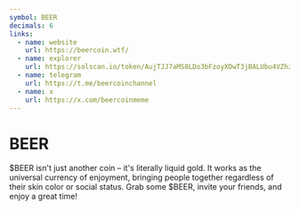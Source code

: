 ```yaml
---
symbol: BEER
decimals: 6
links:
  - name: website
    url: https://beercoin.wtf/
  - name: explorer
    url: https://solscan.io/token/AujTJJ7aMS8LDo3bFzoyXDwT3jBALUbu4VZhzZdTZLmG
  - name: telegram
    url: https://t.me/beercoinchannel
  - name: x
    url: https://x.com/beercoinmeme
---
```


# BEER

$BEER isn't just another coin – it's literally liquid gold. It works as the universal currency of enjoyment, bringing people together regardless of their skin color or social status. Grab some $BEER, invite your friends, and enjoy a great time!
